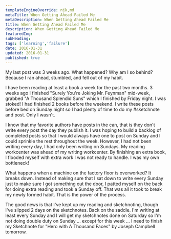 ```yaml
---
templateEngineOverride: njk,md
metaTitle: When Getting Ahead Failed Me
metaDescription: When Getting Ahead Failed Me
title: When Getting Ahead Failed Me
description: When Getting Ahead Failed Me
featuredImg: 
subHeading: 
tags: ['learning','failure']
date: 2016-01-31
updated: 2016-01-31
published: true
---
```


<div class="col-start-3 col-end-9">




My last post was 3 weeks ago. What happened? Why am I so behind? Because I ran ahead, stumbled, and fell out of my habit.

I have been reading at least a book a week for the past two months. 3 weeks ago I finished "Surely You're Joking Mr. Feynman" mid-week, grabbed "A Thousand Splendid Suns" which I finished by Friday night. I was stoked! I had finished 2 books before the weekend. I write these posts before bed on Sunday night so I had plenty of time to do my \#sketchnote and post. Only I wasn't.

I know that my favorite authors have posts in the can, that is they don't write every post the day they publish it. I was hoping to build a backlog of completed posts so that I would always have one to post on Sunday and I could sprinkle the rest throughout the week. However, I had not been writing every day, I had only been writing on Sundays. My reading workcenter was ahead of my writing workcenter. By finishing an extra book, I flooded myself with extra work I was not ready to handle. I was my own bottleneck!

What happens when a machine on the factory floor is overworked? It breaks down. Instead of making sure that I sat down to write every Sunday just to make sure I got something out the door, I patted myself on the back for doing extra reading and took a Sunday off. That was all it took to break my newly formed habit. That is the power of the process.

The good news is that I've kept up my reading and sketchnoting, though I've slipped 2 days on the sketchnotes. Back on the saddle. I'm writing at least every Sunday and I will get my sketchnotes done on Saturday so I'm not doing double duty on Sunday ... except for this week ... I need to finish my Sketchnote for "Hero with A Thousand Faces" by Joseph Campbell tomorrow.

